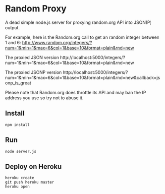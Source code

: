 # Random Proxy

A dead simple node.js server for proxying random.org API into JSON(P) output.

For example, here is the Random.org call to get an random integer between 1 and 6:
http://www.random.org/integers/?num=1&min=1&max=6&col=1&base=10&format=plain&rnd=new

The proxied JSON version
http://localhost:5000/integers/?num=1&min=1&max=6&col=1&base=10&format=plain&rnd=new

The proxied JSONP version
http://localhost:5000/integers/?num=1&min=1&max=6&col=1&base=10&format=plain&rnd=new&callback=jsonp_is_great

Please note that Random.org does throttle its API and may ban the IP address you use so try not to abuse it.

## Install

```npm install```

## Run

```node server.js```

## Deploy on Heroku

    heroku create
    git push heroku master
    heroku open